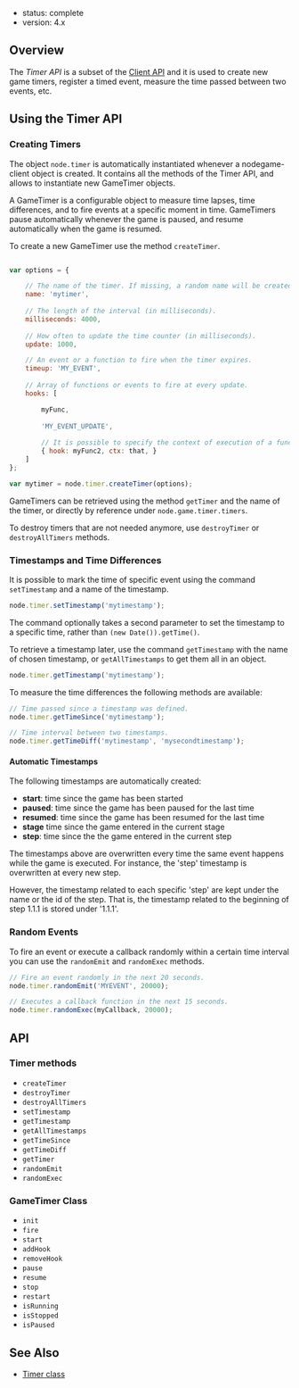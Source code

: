 - status: complete
- version: 4.x

## Overview

The _Timer API_ is a subset of the [Client API](Client-API-v4) and it
is used to create new game timers, register a timed event, measure the
time passed between two events, etc.

## Using the Timer API

### Creating Timers

The object `node.timer` is automatically instantiated whenever a
nodegame-client object is created. It contains all the methods of the
Timer API, and allows to instantiate new GameTimer objects.

A GameTimer is a configurable object to measure time lapses, time
differences, and to fire events at a specific moment in
time. GameTimers pause automatically whenever the game is paused, and
resume automatically when the game is resumed.

To create a new GameTimer use the method `createTimer`.

```javascript

var options = {

    // The name of the timer. If missing, a random name will be created.
    name: 'mytimer',
    
    // The length of the interval (in milliseconds).
    milliseconds: 4000,
    
    // How often to update the time counter (in milliseconds). 
    update: 1000,

    // An event or a function to fire when the timer expires.    
    timeup: 'MY_EVENT',
    
    // Array of functions or events to fire at every update.    
    hooks: [

        myFunc,
        
        'MY_EVENT_UPDATE',
        
        // It is possible to specify the context of execution of a function.
        { hook: myFunc2, ctx: that, }
    ]    
};

var mytimer = node.timer.createTimer(options);
```

GameTimers can be retrieved using the method `getTimer` and the name
of the timer, or directly by reference under `node.game.timer.timers`.

To destroy timers that are not needed anymore, use `destroyTimer` or
`destroyAllTimers` methods.

### Timestamps and Time Differences

It is possible to mark the time of specific event using the command
`setTimestamp` and a name of the timestamp.

```javascript
node.timer.setTimestamp('mytimestamp');
```

The command optionally takes a second parameter to set the timestamp
to a specific time, rather than `(new Date()).getTime()`.

To retrieve a timestamp later, use the command `getTimestamp` with the
name of chosen timestamp, or `getAllTimestamps` to get them all in an
object.

```javascript
node.timer.getTimestamp('mytimestamp');
```

To measure the time differences the following methods are available:

```javascript
// Time passed since a timestamp was defined.
node.timer.getTimeSince('mytimestamp');

// Time interval between two timestamps.
node.timer.getTimeDiff('mytimestamp', 'mysecondtimestamp');
```

#### Automatic Timestamps

The following timestamps are automatically created:

* **start**: time since the game has been started
* **paused**: time since the game has been paused for the last time
* **resumed**: time since the game has been resumed for the last time
* **stage** time since the game entered in the current stage  
* **step**: time since the the game entered in the current step

The timestamps above are overwritten every time the same event happens
while the game is executed. For instance, the 'step' timestamp is
overwritten at every new step.

However, the timestamp related to each specific 'step' are kept under
the name or the id of the step. That is, the timestamp related to the
beginning of step 1.1.1 is stored under '1.1.1'.

### Random Events

To fire an event or execute a callback randomly within a certain time
interval you can use the `randomEmit` and `randomExec` methods.

```javascript
// Fire an event randomly in the next 20 seconds.
node.timer.randomEmit('MYEVENT', 20000);

// Executes a callback function in the next 15 seconds.
node.timer.randomExec(myCallback, 20000);
```

## API

### Timer methods

* `createTimer`
* `destroyTimer`
* `destroyAllTimers`
* `setTimestamp`
* `getTimestamp`
* `getAllTimestamps`
* `getTimeSince`
* `getTimeDiff`
* `getTimer`
* `randomEmit`
* `randomExec`

### GameTimer Class

* `init`
* `fire`
* `start`
* `addHook`
* `removeHook`
* `pause`
* `resume`
* `stop`
* `restart`
* `isRunning`
* `isStopped`
* `isPaused`


## See Also

* [Timer class](https://github.com/nodeGame/nodegame-client/blob/master/lib/core/Timer.js)
